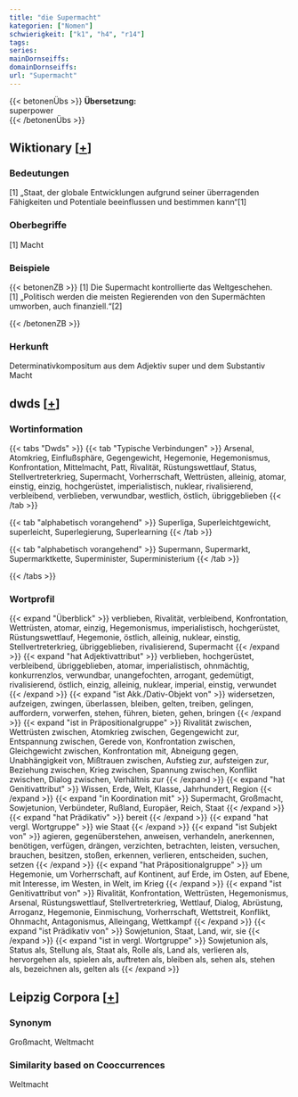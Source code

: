 ```yaml
---
title: "die Supermacht"
kategorien: ["Nomen"]
schwierigkeit: ["k1", "h4", "r14"]
tags:
series:
mainDornseiffs:
domainDornseiffs:
url: "Supermacht"
---
```


{{< betonenÜbs >}}
**Übersetzung:**  
superpower  
{{< /betonenÜbs >}}

## Wiktionary [[+](https://de.wiktionary.org/wiki/Supermacht)]

### Bedeutungen
[1] „Staat, der globale Entwicklungen aufgrund seiner überragenden Fähigkeiten und Potentiale beeinflussen und bestimmen kann“[1]  

### Oberbegriffe
[1] Macht  

### Beispiele
{{< betonenZB >}}
[1] Die Supermacht kontrollierte das Weltgeschehen.  
[1] „Politisch werden die meisten Regierenden von den Supermächten umworben, auch finanziell.“[2]  

{{< /betonenZB >}}
### Herkunft
Determinativkompositum aus dem Adjektiv super und dem Substantiv Macht  



## dwds [[+](https://www.dwds.de/wb/Supermacht)]

### Wortinformation
{{< tabs "Dwds" >}}
{{< tab "Typische Verbindungen" >}}
Arsenal, Atomkrieg, Einflußsphäre, Gegengewicht, Hegemonie, Hegemonismus, Konfrontation, Mittelmacht, Patt, Rivalität, Rüstungswettlauf, Status, Stellvertreterkrieg, Supermacht, Vorherrschaft, Wettrüsten, alleinig, atomar, einstig, einzig, hochgerüstet, imperialistisch, nuklear, rivalisierend, verbleibend, verblieben, verwundbar, westlich, östlich, übriggeblieben
{{< /tab >}}

{{< tab "alphabetisch vorangehend" >}}
Superliga, Superleichtgewicht, superleicht, Superlegierung, Superlearning
{{< /tab >}}

{{< tab "alphabetisch vorangehend" >}}
Supermann, Supermarkt, Supermarktkette, Superminister, Superministerium
{{< /tab >}}

{{< /tabs >}}

### Wortprofil
{{< expand "Überblick" >}} verblieben, Rivalität, verbleibend, Konfrontation, Wettrüsten, atomar, einzig, Hegemonismus, imperialistisch, hochgerüstet, Rüstungswettlauf, Hegemonie, östlich, alleinig, nuklear, einstig, Stellvertreterkrieg, übriggeblieben, rivalisierend, Supermacht {{< /expand >}}
{{< expand "hat Adjektivattribut" >}} verblieben, hochgerüstet, verbleibend, übriggeblieben, atomar, imperialistisch, ohnmächtig, konkurrenzlos, verwundbar, unangefochten, arrogant, gedemütigt, rivalisierend, östlich, einzig, alleinig, nuklear, imperial, einstig, verwundet {{< /expand >}}
{{< expand "ist Akk./Dativ-Objekt von" >}} widersetzen, aufzeigen, zwingen, überlassen, bleiben, gelten, treiben, gelingen, auffordern, vorwerfen, stehen, führen, bieten, gehen, bringen {{< /expand >}}
{{< expand "ist in Präpositionalgruppe" >}} Rivalität zwischen, Wettrüsten zwischen, Atomkrieg zwischen, Gegengewicht zur, Entspannung zwischen, Gerede von, Konfrontation zwischen, Gleichgewicht zwischen, Konfrontation mit, Abneigung gegen, Unabhängigkeit von, Mißtrauen zwischen, Aufstieg zur, aufsteigen zur, Beziehung zwischen, Krieg zwischen, Spannung zwischen, Konflikt zwischen, Dialog zwischen, Verhältnis zur {{< /expand >}}
{{< expand "hat Genitivattribut" >}} Wissen, Erde, Welt, Klasse, Jahrhundert, Region {{< /expand >}}
{{< expand "in Koordination mit" >}} Supermacht, Großmacht, Sowjetunion, Verbündeter, Rußland, Europäer, Reich, Staat {{< /expand >}}
{{< expand "hat Prädikativ" >}} bereit {{< /expand >}}
{{< expand "hat vergl. Wortgruppe" >}} wie Staat {{< /expand >}}
{{< expand "ist Subjekt von" >}} agieren, gegenüberstehen, anweisen, verhandeln, anerkennen, benötigen, verfügen, drängen, verzichten, betrachten, leisten, versuchen, brauchen, besitzen, stoßen, erkennen, verlieren, entscheiden, suchen, setzen {{< /expand >}}
{{< expand "hat Präpositionalgruppe" >}} um Hegemonie, um Vorherrschaft, auf Kontinent, auf Erde, im Osten, auf Ebene, mit Interesse, im Westen, in Welt, im Krieg {{< /expand >}}
{{< expand "ist Genitivattribut von" >}} Rivalität, Konfrontation, Wettrüsten, Hegemonismus, Arsenal, Rüstungswettlauf, Stellvertreterkrieg, Wettlauf, Dialog, Abrüstung, Arroganz, Hegemonie, Einmischung, Vorherrschaft, Wettstreit, Konflikt, Ohnmacht, Antagonismus, Alleingang, Wettkampf {{< /expand >}}
{{< expand "ist Prädikativ von" >}} Sowjetunion, Staat, Land, wir, sie {{< /expand >}}
{{< expand "ist in vergl. Wortgruppe" >}} Sowjetunion als, Status als, Stellung als, Staat als, Rolle als, Land als, verlieren als, hervorgehen als, spielen als, auftreten als, bleiben als, sehen als, stehen als, bezeichnen als, gelten als {{< /expand >}}

## Leipzig Corpora [[+](https://corpora.uni-leipzig.de/en/res?word=Supermacht&corpusId=deu_newscrawl-public_2018)]


### Synonym
Großmacht, Weltmacht


### Similarity based on Cooccurrences
Weltmacht

